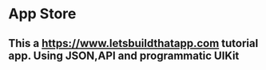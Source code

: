 #  App Store
## This a https://www.letsbuildthatapp.com tutorial app. Using JSON,API and programmatic UIKit

